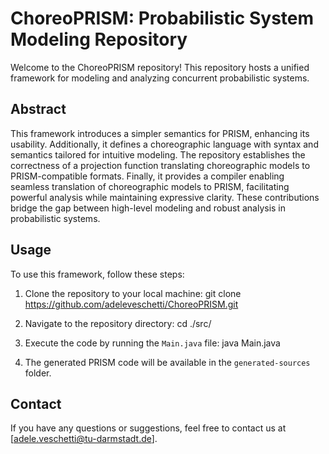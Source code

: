 # ChoreoPRISM: Probabilistic System Modeling Repository

Welcome to the ChoreoPRISM repository! This repository hosts a unified framework for modeling and analyzing concurrent probabilistic systems. 


## Abstract

This framework introduces a simpler semantics for PRISM, enhancing its usability. Additionally, it defines a choreographic language with syntax and semantics tailored for intuitive modeling. The repository establishes the correctness of a projection function translating choreographic models to PRISM-compatible formats. Finally, it provides a compiler enabling seamless translation of choreographic models to PRISM, facilitating powerful analysis while maintaining expressive clarity. These contributions bridge the gap between high-level modeling and robust analysis in probabilistic systems.


## Usage

To use this framework, follow these steps:

1. Clone the repository to your local machine: git clone https://github.com/adeleveschetti/ChoreoPRISM.git

2. Navigate to the repository directory: cd ./src/

3. Execute the code by running the `Main.java` file: java Main.java

4. The generated PRISM code will be available in the `generated-sources` folder.


## Contact

If you have any questions or suggestions, feel free to contact us at [adele.veschetti@tu-darmstadt.de].

